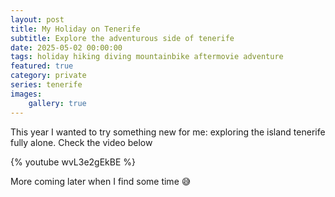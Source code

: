 ```yaml
---
layout: post
title: My Holiday on Tenerife
subtitle: Explore the adventurous side of tenerife
date: 2025-05-02 00:00:00
tags: holiday hiking diving mountainbike aftermovie adventure
featured: true
category: private
series: tenerife
images:
    gallery: true
---
```


This year I wanted to try something new for me: exploring the island tenerife fully alone. Check the video below

{% youtube wvL3e2gEkBE %}

More coming later when I find some time 😅
